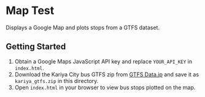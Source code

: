 # Map Test

Displays a Google Map and plots stops from a GTFS dataset.

## Getting Started

1. Obtain a Google Maps JavaScript API key and replace `YOUR_API_KEY` in `index.html`.
2. Download the Kariya City bus GTFS zip from [GTFS Data.jp](https://gtfs-data.jp/search?pref=%E6%84%9B%E7%9F%A5%E7%9C%8C) and save it as `kariya_gtfs.zip` in this directory.
3. Open `index.html` in your browser to view bus stops plotted on the map.
